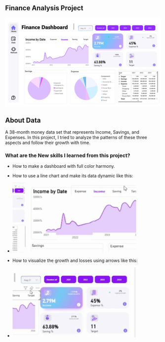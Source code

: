 ## Finance Analysis Project
<img src="Money_page-0001.jpg" alt="drawing" style="width:1000px;"/>

## About Data
A 38-month money data set that represents Income, Savings, and Expenses. In this project, I tried to analyze the patterns of these three aspects and follow their growth with time.

### What are the New skills I learned from this project?
- How to make a dashboard with full color harmony.
- How to use a line chart and make its data dynamic like this:
- <img src="line.gif" alt="drawing" style="width:400px;"/>

- How to visualize the growth and losses using arrows like this:
- <img src="arrows.gif" alt="drawing" style="width:400px;"/>
